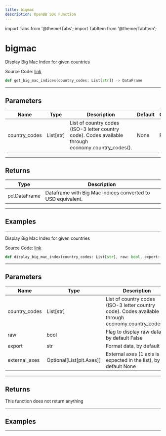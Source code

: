 ```yaml
---
title: bigmac
description: OpenBB SDK Function
---
```


import Tabs from '@theme/Tabs';
import TabItem from '@theme/TabItem';

# bigmac

<Tabs>
<TabItem value="model" label="Model" default>

Display Big Mac Index for given countries

Source Code: [link](https://github.com/OpenBB-finance/OpenBBTerminal/tree/main/openbb_terminal/economy/nasdaq_model.py#L173)

```python
def get_big_mac_indices(country_codes: List[str]) -> DataFrame
```
---

## Parameters

| Name | Type | Description | Default | Optional |
| ---- | ---- | ----------- | ------- | -------- |
| country_codes | List[str] | List of country codes (ISO-3 letter country code). Codes available through economy.country_codes(). | None | False |

---

## Returns

| Type | Description |
| ---- | ----------- |
| pd.DataFrame | Dataframe with Big Mac indices converted to USD equivalent. |

---

## Examples

---



</TabItem>
<TabItem value="view" label="View">

Display Big Mac Index for given countries

Source Code: [link](https://github.com/OpenBB-finance/OpenBBTerminal/tree/main/openbb_terminal/economy/nasdaq_view.py#L59)

```python
def display_big_mac_index(country_codes: List[str], raw: bool, export: str, external_axes: Optional[List[matplotlib.axes._axes.Axes]]) -> None
```
---

## Parameters

| Name | Type | Description | Default | Optional |
| ---- | ---- | ----------- | ------- | -------- |
| country_codes | List[str] | List of country codes (ISO-3 letter country code). Codes available through economy.country_codes(). | None | False |
| raw | bool | Flag to display raw data, by default False | False | True |
| export | str | Format data, by default "" | None | True |
| external_axes | Optional[List[plt.Axes]] | External axes (1 axis is expected in the list), by default None | None | True |

---

## Returns

This function does not return anything

---

## Examples

---



</TabItem>
</Tabs>